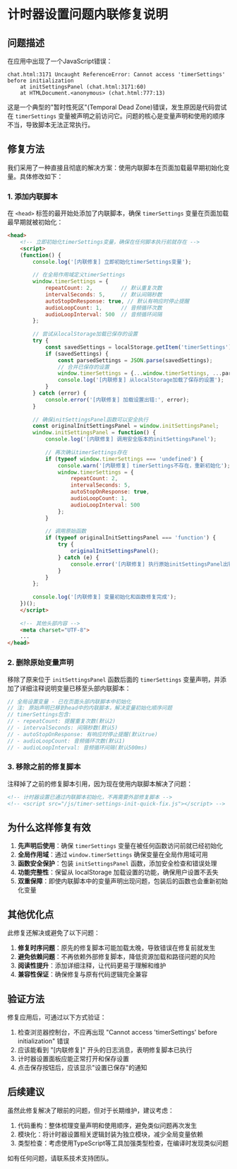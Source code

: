 # 计时器设置问题内联修复说明

## 问题描述

在应用中出现了一个JavaScript错误：

```
chat.html:3171 Uncaught ReferenceError: Cannot access 'timerSettings' before initialization
    at initSettingsPanel (chat.html:3171:60)
    at HTMLDocument.<anonymous> (chat.html:777:13)
```

这是一个典型的"暂时性死区"(Temporal Dead Zone)错误，发生原因是代码尝试在 `timerSettings` 变量被声明之前访问它。问题的核心是变量声明和使用的顺序不当，导致脚本无法正常执行。

## 修复方法

我们采用了一种直接且彻底的解决方案：使用内联脚本在页面加载最早期初始化变量。具体修改如下：

### 1. 添加内联脚本

在 `<head>` 标签的最开始处添加了内联脚本，确保 `timerSettings` 变量在页面加载最早期就被初始化：

```html
<head>
    <!-- 立即初始化timerSettings变量，确保在任何脚本执行前就存在 -->
    <script>
    (function() {
        console.log('[内联修复] 立即初始化timerSettings变量');
        
        // 在全局作用域定义timerSettings
        window.timerSettings = {
            repeatCount: 2,         // 默认重复次数
            intervalSeconds: 5,     // 默认间隔秒数
            autoStopOnResponse: true, // 默认有响应时停止提醒
            audioLoopCount: 1,      // 音频循环次数
            audioLoopInterval: 500  // 音频循环间隔
        };
        
        // 尝试从localStorage加载已保存的设置
        try {
            const savedSettings = localStorage.getItem('timerSettings');
            if (savedSettings) {
                const parsedSettings = JSON.parse(savedSettings);
                // 合并已保存的设置
                window.timerSettings = {...window.timerSettings, ...parsedSettings};
                console.log('[内联修复] 从localStorage加载了保存的设置');
            }
        } catch (error) {
            console.error('[内联修复] 加载设置出错:', error);
        }
        
        // 确保initSettingsPanel函数可以安全执行
        const originalInitSettingsPanel = window.initSettingsPanel;
        window.initSettingsPanel = function() {
            console.log('[内联修复] 调用安全版本的initSettingsPanel');
            
            // 再次确认timerSettings存在
            if (typeof window.timerSettings === 'undefined') {
                console.warn('[内联修复] timerSettings不存在，重新初始化');
                window.timerSettings = {
                    repeatCount: 2,
                    intervalSeconds: 5,
                    autoStopOnResponse: true,
                    audioLoopCount: 1,
                    audioLoopInterval: 500
                };
            }
            
            // 调用原始函数
            if (typeof originalInitSettingsPanel === 'function') {
                try {
                    originalInitSettingsPanel();
                } catch (e) {
                    console.error('[内联修复] 执行原始initSettingsPanel出错:', e);
                }
            }
        };
        
        console.log('[内联修复] 变量初始化和函数修复完成');
    })();
    </script>
    
    <!-- 其他头部内容 -->
    <meta charset="UTF-8">
    ...
</head>
```

### 2. 删除原始变量声明

移除了原来位于 `initSettingsPanel` 函数后面的 `timerSettings` 变量声明，并添加了详细注释说明变量已移至头部内联脚本：

```javascript
// 全局设置变量 - 已在页面头部内联脚本中初始化
// 注: 原始声明已移到head中的内联脚本，解决变量初始化顺序问题
// timerSettings包含:
// - repeatCount: 提醒重复次数(默认2)
// - intervalSeconds: 间隔秒数(默认5)
// - autoStopOnResponse: 有响应时停止提醒(默认true)
// - audioLoopCount: 音频循环次数(默认1)
// - audioLoopInterval: 音频循环间隔(默认500ms)
```

### 3. 移除之前的修复脚本

注释掉了之前的修复脚本引用，因为现在使用内联脚本解决了问题：

```html
<!-- 计时器设置已通过内联脚本初始化，不再需要外部修复脚本 -->
<!-- <script src="/js/timer-settings-init-quick-fix.js"></script> -->
```

## 为什么这样修复有效

1. **先声明后使用**：确保 `timerSettings` 变量在被任何函数访问前就已经初始化
2. **全局作用域**：通过 `window.timerSettings` 确保变量在全局作用域可用
3. **函数安全保护**：包装 `initSettingsPanel` 函数，添加安全检查和错误处理
4. **功能完整性**：保留从 localStorage 加载设置的功能，确保用户设置不丢失
5. **双重保障**：即使内联脚本中的变量声明出现问题，包装后的函数也会重新初始化变量

## 其他优化点

此修复还解决或避免了以下问题：

1. **修复时序问题**：原先的修复脚本可能加载太晚，导致错误在修复前就发生
2. **避免依赖问题**：不再依赖外部修复脚本，降低资源加载和路径问题的风险
3. **阅读性提升**：添加详细注释，让代码更易于理解和维护
4. **兼容性保证**：确保修复与原有代码逻辑完全兼容

## 验证方法

修复应用后，可通过以下方式验证：

1. 检查浏览器控制台，不应再出现 "Cannot access 'timerSettings' before initialization" 错误
2. 应该能看到 "[内联修复]" 开头的日志消息，表明修复脚本已执行
3. 计时器设置面板应能正常打开和保存设置
4. 点击保存按钮后，应该显示"设置已保存"的通知

## 后续建议

虽然此修复解决了眼前的问题，但对于长期维护，建议考虑：

1. 代码重构：整体梳理变量声明和使用顺序，避免类似问题再次发生
2. 模块化：将计时器设置相关逻辑封装为独立模块，减少全局变量依赖
3. 类型检查：考虑使用TypeScript等工具加强类型检查，在编译时发现类似问题

如有任何问题，请联系技术支持团队。 